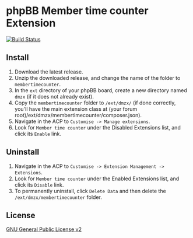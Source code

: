 # phpBB Member time counter Extension

[![Build Status](https://travis-ci.org/dmzx/Member-time-counter.svg?branch=master)](https://travis-ci.org/dmzx/Member-time-counter)

## Install
1. Download the latest release.
2. Unzip the downloaded release, and change the name of the folder to `membertimecounter`.
3. In the `ext` directory of your phpBB board, create a new directory named `dmzx` (if it does not already exist).
4. Copy the `membertimecounter` folder to `/ext/dmzx/` (if done correctly, you'll have the main extension class at (your forum root)/ext/dmzx/membertimecounter/composer.json).
5. Navigate in the ACP to `Customise -> Manage extensions`.
6. Look for `Member time counter` under the Disabled Extensions list, and click its `Enable` link.

## Uninstall
1. Navigate in the ACP to `Customise -> Extension Management -> Extensions`.
2. Look for `Member time counter` under the Enabled Extensions list, and click its `Disable` link.
3. To permanently uninstall, click `Delete Data` and then delete the `/ext/dmzx/membertimecounter` folder.

## License
[GNU General Public License v2](http://opensource.org/licenses/GPL-2.0)


